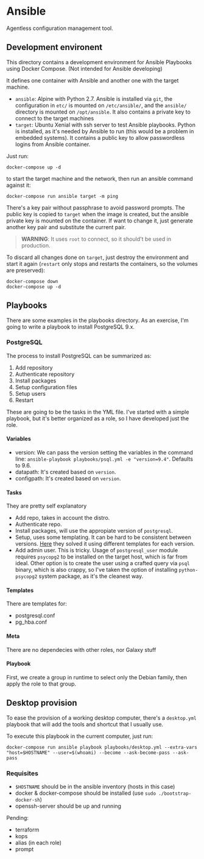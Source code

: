 # Ansible

Agentless configuration management tool.

## Development environent

This directory contains a development environment for Ansible Playbooks using Docker Compose. (Not intended for Ansible developing)

It defines one container with Ansible and another one with the target machine. 

- `ansible`: Alpine with Python 2.7. Ansible is installed via `git`, the configuration in `etc/` is mounted on `/etc/ansible/`, and the `ansible/` directory is mounted on `/opt/ansible`. It also contains a private key to connect to the target machines
- `target`: Ubuntu Xenial with ssh server to test Ansible playbooks. Python is installed, as it's needed by Ansible to run (this would be a problem in embedded systems). It contains a public key to allow passwordless logins from Ansible container.

Just run:

```
docker-compose up -d
```

to start the target machine and the network, then run an ansible command against it:

```
docker-compose run ansible target -m ping
```

There's a key pair without passphrase to avoid password prompts. The public key is copied to `target` when the image is created, but the ansible private key is mounted on the container. If want to change it, just generate another key pair and substitute the current pair. 

> **WARNING**: It uses `root` to connect, so it should't be used in production.

To discard all changes done on `target`, just destroy the environment and start it again (`restart` only stops and restarts the containers, so the volumes are preserved):

```
docker-compose down
docker-compose up -d
```

## Playbooks

There are some examples in the playbooks directory. As an exercise, I'm going to write a playbook to install PostgreSQL 9.x.

### PostgreSQL

The process to install PostgreSQL can be summarized as:

1. Add repository
2. Authenticate repository
3. Install packages
4. Setup configuration files
5. Setup users
6. Restart

These are going to be the tasks in the YML file. I've started with a simple playbook, but it's better organized as a role, so I have developed just the role.

#### Variables
 
- version: We can pass the version setting the variables in the command line: `ansible-playbook playbooks/psql.yml -e "version=9.4"`. Defaults to 9.6.
- datapath: It's created based on `version`.
- configpath: It's created based on `version`.

#### Tasks

They are pretty self explanatory

- Add repo, takes in account the distro.
- Authenticate repo.
- Install packages, will use the appropiate version of `postgresql`.
- Setup, uses some templating. It can be hard to be consistent between versions. [Here](https://github.com/ANXS/postgresql) they solved it using different templates for each version.
- Add admin user. This is tricky. Usage of `postgresql_user` module requires `psycopg2` to be installed on the target host, which is far from ideal. Other option is to create the user using a crafted query via `psql` binary, which is also crappy, so I've taken the option of installing `python-psycopg2` system package, as it's the cleanest way.

#### Templates

There are templates for:

- postgresql.conf
- pg_hba.conf

#### Meta

There are no dependecies with other roles, nor Galaxy stuff

#### Playbook

First, we create a group in runtime to select only the Debian family, then apply the role to that group.

## Desktop provision

To ease the provision of a working desktop computer, there's a `desktop.yml` playbook that will add the tools and shortcut that I usually use.

To execute this playbook in the current computer, just run:

```
docker-compose run ansible playbook playbooks/desktop.yml --extra-vars "host=$HOSTNAME" --user=$(whoami) --become --ask-become-pass --ask-pass
```

### Requisites

- `$HOSTNAME` should be in the ansible inventory (hosts in this case)
- docker & docker-compose should be installed (use `sudo ./bootstrap-docker-sh`)
- openssh-server should be up and running


Pending:

- terraform
- kops
- alias (in each role)
- prompt
